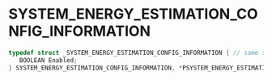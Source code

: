 # SYSTEM_ENERGY_ESTIMATION_CONFIG_INFORMATION

```C
typedef struct _SYSTEM_ENERGY_ESTIMATION_CONFIG_INFORMATION { // same size in both x86 and x64
   BOOLEAN Enabled;                                                             // 0x000 0x000
} SYSTEM_ENERGY_ESTIMATION_CONFIG_INFORMATION, *PSYSTEM_ENERGY_ESTIMATION_CONFIG_INFORMATION;
```
